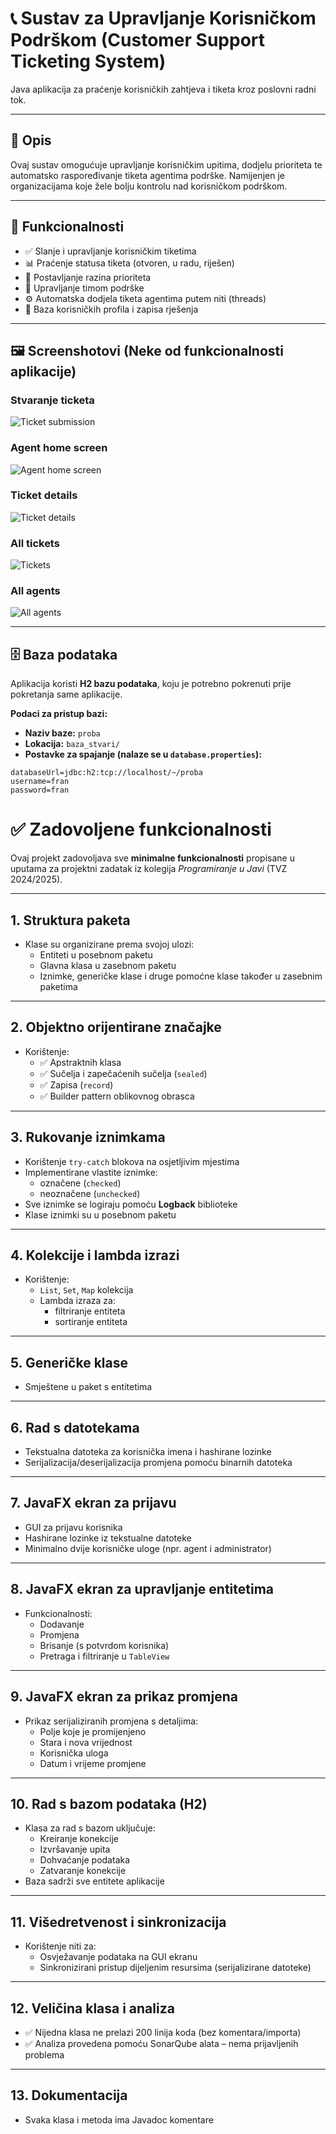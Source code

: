 # 📞 Sustav za Upravljanje Korisničkom Podrškom (Customer Support Ticketing System)

Java aplikacija za praćenje korisničkih zahtjeva i tiketa kroz poslovni radni tok.

---

## 📝 Opis

Ovaj sustav omogućuje upravljanje korisničkim upitima, dodjelu prioriteta te automatsko raspoređivanje tiketa agentima podrške. Namijenjen je organizacijama koje žele bolju kontrolu nad korisničkom podrškom.

---

## 🔧 Funkcionalnosti

- ✅ Slanje i upravljanje korisničkim tiketima
- 📊 Praćenje statusa tiketa (otvoren, u radu, riješen)
- 🚨 Postavljanje razina prioriteta
- 👥 Upravljanje timom podrške
- ⚙️ Automatska dodjela tiketa agentima putem niti (threads)
- 🧾 Baza korisničkih profila i zapisa rješenja

---
## 🖼️ Screenshotovi (Neke od funkcionalnosti aplikacije)

### Stvaranje ticketa
![Ticket submission](screenshots/newTicketScreen.png)

### Agent home screen
![Agent home screen](screenshots/agentHomeScreen.png)

### Ticket details
![Ticket details](screenshots/ticketDetails.png)

### All tickets
![Tickets](screenshots/ticketsScreen.png)

### All agents
![All agents](screenshots/agentsScreen.png)

---

## 🗄️ Baza podataka

Aplikacija koristi **H2 bazu podataka**, koju je potrebno pokrenuti prije pokretanja same aplikacije.

**Podaci za pristup bazi:**

- **Naziv baze:** `proba`
- **Lokacija:** `baza_stvari/`
- **Postavke za spajanje (nalaze se u `database.properties`):**

```properties
databaseUrl=jdbc:h2:tcp://localhost/~/proba
username=fran
password=fran
```



# ✅ Zadovoljene funkcionalnosti

Ovaj projekt zadovoljava sve **minimalne funkcionalnosti** propisane u uputama za projektni zadatak iz kolegija *Programiranje u Javi* (TVZ 2024/2025).

---

## 1. Struktura paketa

- Klase su organizirane prema svojoj ulozi:
  - Entiteti u posebnom paketu
  - Glavna klasa u zasebnom paketu
  - Iznimke, generičke klase i druge pomoćne klase također u zasebnim paketima

---

## 2. Objektno orijentirane značajke

- Korištenje:
  - ✅ Apstraktnih klasa
  - ✅ Sučelja i zapečaćenih sučelja (`sealed`)
  - ✅ Zapisa (`record`)
  - ✅ Builder pattern oblikovnog obrasca

---

## 3. Rukovanje iznimkama

- Korištenje `try-catch` blokova na osjetljivim mjestima
- Implementirane vlastite iznimke:
  - označene (`checked`)
  - neoznačene (`unchecked`)
- Sve iznimke se logiraju pomoću **Logback** biblioteke
- Klase iznimki su u posebnom paketu

---

## 4. Kolekcije i lambda izrazi

- Korištenje:
  - `List`, `Set`, `Map` kolekcija
  - Lambda izraza za:
    - filtriranje entiteta
    - sortiranje entiteta

---

## 5. Generičke klase
- Smještene u paket s entitetima

---

## 6. Rad s datotekama

- Tekstualna datoteka za korisnička imena i hashirane lozinke
- Serijalizacija/deserijalizacija promjena pomoću binarnih datoteka

---

## 7. JavaFX ekran za prijavu

- GUI za prijavu korisnika
- Hashirane lozinke iz tekstualne datoteke
- Minimalno dvije korisničke uloge (npr. agent i administrator)

---

## 8. JavaFX ekran za upravljanje entitetima

- Funkcionalnosti:
  - Dodavanje
  - Promjena
  - Brisanje (s potvrdom korisnika)
  - Pretraga i filtriranje u `TableView`

---

## 9. JavaFX ekran za prikaz promjena

- Prikaz serijaliziranih promjena s detaljima:
  - Polje koje je promijenjeno
  - Stara i nova vrijednost
  - Korisnička uloga
  - Datum i vrijeme promjene

---

## 10. Rad s bazom podataka (H2)

- Klasa za rad s bazom uključuje:
  - Kreiranje konekcije
  - Izvršavanje upita
  - Dohvaćanje podataka
  - Zatvaranje konekcije
- Baza sadrži sve entitete aplikacije

---

## 11. Višedretvenost i sinkronizacija

- Korištenje niti za:
  - Osvježavanje podataka na GUI ekranu
  - Sinkronizirani pristup dijeljenim resursima (serijalizirane datoteke)

---

## 12. Veličina klasa i analiza

- ✅ Nijedna klasa ne prelazi 200 linija koda (bez komentara/importa)
- ✅ Analiza provedena pomoću SonarQube alata – nema prijavljenih problema

---

## 13. Dokumentacija

- Svaka klasa i metoda ima Javadoc komentare
